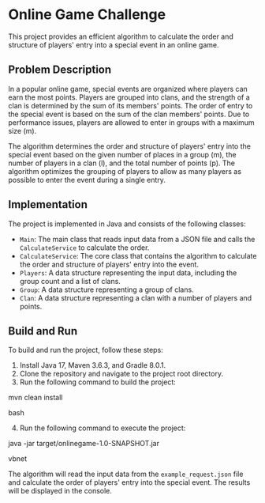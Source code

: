 # Online Game Challenge

This project provides an efficient algorithm to calculate the order and structure of players' entry into a special event in an online game.

## Problem Description

In a popular online game, special events are organized where players can earn the most points. Players are grouped into clans, and the strength of a clan is determined by the sum of its members' points. The order of entry to the special event is based on the sum of the clan members' points. Due to performance issues, players are allowed to enter in groups with a maximum size (m).

The algorithm determines the order and structure of players' entry into the special event based on the given number of places in a group (m), the number of players in a clan (l), and the total number of points (p). The algorithm optimizes the grouping of players to allow as many players as possible to enter the event during a single entry.

## Implementation

The project is implemented in Java and consists of the following classes:

- `Main`: The main class that reads input data from a JSON file and calls the `CalculateService` to calculate the order.
- `CalculateService`: The core class that contains the algorithm to calculate the order and structure of players' entry into the event.
- `Players`: A data structure representing the input data, including the group count and a list of clans.
- `Group`: A data structure representing a group of clans.
- `Clan`: A data structure representing a clan with a number of players and points.

## Build and Run

To build and run the project, follow these steps:

1. Install Java 17, Maven 3.6.3, and Gradle 8.0.1.
2. Clone the repository and navigate to the project root directory.
3. Run the following command to build the project:

mvn clean install

bash


4. Run the following command to execute the project:

java -jar target/onlinegame-1.0-SNAPSHOT.jar

vbnet


The algorithm will read the input data from the `example_request.json` file and calculate the order of players' entry into the special event. The results will be displayed in the console.
